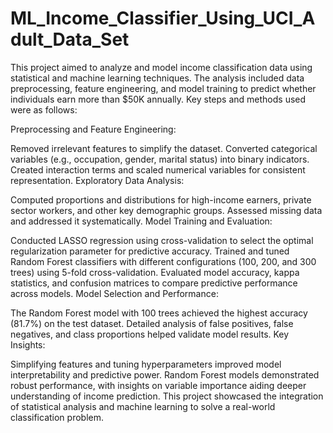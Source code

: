 # ML_Income_Classifier_Using_UCI_Adult_Data_Set
This project aimed to analyze and model income classification data using statistical and machine learning techniques. The analysis included data preprocessing, feature engineering, and model training to predict whether individuals earn more than $50K annually. Key steps and methods used were as follows:

Preprocessing and Feature Engineering:

Removed irrelevant features to simplify the dataset.
Converted categorical variables (e.g., occupation, gender, marital status) into binary indicators.
Created interaction terms and scaled numerical variables for consistent representation.
Exploratory Data Analysis:

Computed proportions and distributions for high-income earners, private sector workers, and other key demographic groups.
Assessed missing data and addressed it systematically.
Model Training and Evaluation:

Conducted LASSO regression using cross-validation to select the optimal regularization parameter for predictive accuracy.
Trained and tuned Random Forest classifiers with different configurations (100, 200, and 300 trees) using 5-fold cross-validation.
Evaluated model accuracy, kappa statistics, and confusion matrices to compare predictive performance across models.
Model Selection and Performance:

The Random Forest model with 100 trees achieved the highest accuracy (81.7%) on the test dataset.
Detailed analysis of false positives, false negatives, and class proportions helped validate model results.
Key Insights:

Simplifying features and tuning hyperparameters improved model interpretability and predictive power.
Random Forest models demonstrated robust performance, with insights on variable importance aiding deeper understanding of income prediction.
This project showcased the integration of statistical analysis and machine learning to solve a real-world classification problem.
